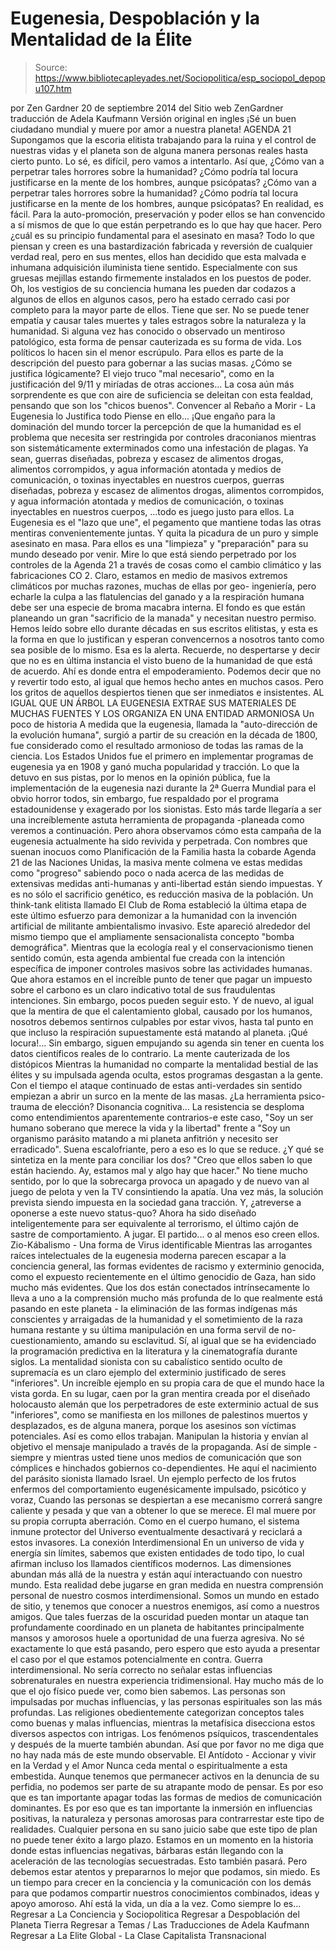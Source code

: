 # Eugenesia, Despoblación y la Mentalidad de la Élite

> Source: https://www.bibliotecapleyades.net/Sociopolitica/esp_sociopol_depopu107.htm

por Zen Gardner 20 de septiembre 2014
del Sitio web ZenGardner
traducción de Adela Kaufmann Versión original en ingles
¡Sé un buen ciudadano mundial
y muere por amor a nuestra planeta!
AGENDA 21
Supongamos que la escoria elitista trabajando para la ruina y el control de nuestras vidas y el planeta son de alguna manera personas reales hasta cierto punto.
Lo sé, es difícil, pero vamos a intentarlo.
Así que,
¿Cómo van a perpetrar tales horrores sobre la humanidad? ¿Cómo podría tal locura justificarse en la mente de los hombres, aunque psicópatas?
¿Cómo van a perpetrar tales horrores sobre la humanidad?
¿Cómo podría tal locura justificarse en la mente de los hombres, aunque psicópatas?
En realidad, es fácil.
Para la auto-promoción, preservación y poder ellos se han convencido a sí mismos de que lo que están perpetrando es lo que hay que hacer. Pero ¿cuál es su principio fundamental para el asesinato en masa? Todo lo que piensan y creen es una bastardización fabricada y reversión de cualquier verdad real, pero en sus mentes, ellos han decidido que esta malvada e inhumana adquisición iluminista tiene sentido. Especialmente con sus gruesas mejillas estando firmemente instalados en los puestos de poder.
Oh, los vestigios de su conciencia humana les pueden dar codazos a algunos de ellos en algunos casos, pero ha estado cerrado casi por completo para la mayor parte de ellos. Tiene que ser. No se puede tener empatía y causar tales muertes y tales estragos sobre la naturaleza y la humanidad. Si alguna vez has conocido o observado un mentiroso patológico, esta forma de pensar cauterizada es su forma de vida. Los políticos lo hacen sin el menor escrúpulo. Para ellos es parte de la descripción del puesto para gobernar a las sucias masas.
¿Cómo se justifica lógicamente? El viejo truco "mal necesario", como en la justificación del 9/11 y miríadas de otras acciones...
La cosa aún más sorprendente es que con aire de suficiencia se deleitan con esta fealdad, pensando que son los "chicos buenos".
Convencer al Rebaño a Morir - La Eugenesia lo Justifica todo Piense en ello...
¡Que engaño para la dominación del mundo torcer la percepción de que la humanidad es el problema que necesita ser restringida por controles draconianos mientras son sistemáticamente exterminados como una infestación de plagas.
Ya sean,
guerras diseñadas, pobreza y escasez de alimentos drogas, alimentos corrompidos, y agua información atontada y medios de comunicación, o toxinas inyectables en nuestros cuerpos,
guerras diseñadas, pobreza y escasez de alimentos
drogas, alimentos corrompidos, y agua
información atontada y medios de comunicación, o toxinas inyectables en nuestros cuerpos,
...todo es juego justo para ellos.
La Eugenesia es el "lazo que une", el pegamento que mantiene todas las otras mentiras convenientemente juntas. Y quita la picadura de un puro y simple asesinato en masa. Para ellos es una "limpieza" y "preparación" para su mundo deseado por venir.
Mire lo que está siendo perpetrado por los controles de la Agenda 21 a través de cosas como el cambio climático y las fabricaciones CO 2.
Claro, estamos en medio de masivos extremos climáticos por muchas razones, muchas de ellas por geo- ingeniería, pero echarle la culpa a las flatulencias del ganado y a la respiración humana debe ser una especie de broma macabra interna.
El fondo es que están planeando un gran "sacrificio de la manada" y necesitan nuestro permiso. Hemos leído sobre ello durante décadas en sus escritos elitistas, y esta es la forma en que lo justifican y esperan convencernos a nosotros tanto como sea posible de lo mismo. Esa es la alerta.
Recuerde, no despertarse y decir que no es en última instancia el visto bueno de la humanidad de que está de acuerdo. Ahí es donde entra el empoderamiento. Podemos decir que no y revertir todo esto, al igual que hemos hecho antes en muchos casos.
Pero los gritos de aquellos despiertos tienen que ser inmediatos e insistentes.
AL IGUAL QUE UN ÁRBOL
LA EUGENESIA EXTRAE SUS MATERIALES DE MUCHAS FUENTES
Y LOS ORGANIZA EN UNA ENTIDAD ARMONIOSA
Un poco de historia A medida que la eugenesia, llamada la "auto-dirección de la evolución humana", surgió a partir de su creación en la década de 1800, fue considerado como el resultado armonioso de todas las ramas de la ciencia.
Los Estados Unidos fue el primero en implementar programas de eugenesia ya en 1908 y ganó mucha popularidad y tracción.
Lo que la detuvo en sus pistas, por lo menos en la opinión pública, fue la implementación de la eugenesia nazi durante la 2ª Guerra Mundial para el obvio horror todos, sin embargo, fue respaldado por el programa estadounidense y exagerado por los sionistas.
Esto más tarde llegaría a ser una increíblemente astuta herramienta de propaganda -planeada como veremos a continuación.
Pero ahora observamos cómo esta campaña de la eugenesia actualmente ha sido revivida y perpetrada. Con nombres que suenan inocuos como Planificación de la Familia hasta la cobarde Agenda 21 de las Naciones Unidas, la masiva mente colmena ve estas medidas como "progreso" sabiendo poco o nada acerca de las medidas de extensivas medidas anti-humanas y anti-libertad están siendo impuestas.
Y es no sólo el sacrificio genético, es reducción masiva de la población.
Un think-tank elitista llamado El Club de Roma estableció la última etapa de este último esfuerzo para demonizar a la humanidad con la invención artificial de militante ambientalismo invasivo. Este apareció alrededor del mismo tiempo que el ampliamente sensacionalista concepto "bomba demográfica".
Mientras que la ecología real y el conservacionismo tienen sentido común, esta agenda ambiental fue creada con la intención específica de imponer controles masivos sobre las actividades humanas. Que ahora estamos en el increíble punto de tener que pagar un impuesto sobre el carbono es un claro indicativo total de sus fraudulentas intenciones.
Sin embargo, pocos pueden seguir esto.
Y de nuevo, al igual que la mentira de que el calentamiento global, causado por los humanos, nosotros debemos sentirnos culpables por estar vivos, hasta tal punto en que incluso la respiración supuestamente está matando al planeta. ¡Qué locura!... Sin embargo, siguen empujando su agenda sin tener en cuenta los datos científicos reales de lo contrario.
La mente cauterizada de los distópicos Mientras la humanidad no comparte la mentalidad bestial de las élites y su impulsada agenda oculta, estos programas desgastan a la gente. Con el tiempo el ataque continuado de estas anti-verdades sin sentido empiezan a abrir un surco en la mente de las masas.
¿La herramienta psico-trauma de elección? Disonancia cognitiva...
La resistencia se desploma como entendimientos aparentemente contrarios-e este caso,
"Soy un ser humano soberano que merece la vida y la libertad" frente a "Soy un organismo parásito matando a mi planeta anfitrión y necesito ser erradicado".
Suena escalofriante, pero a eso es lo que se reduce.
¿Y qué se sintetiza en la mente para conciliar los dos?
"Creo que ellos saben lo que están haciendo. Ay, estamos mal y algo hay que hacer."
No tiene mucho sentido, por lo que la sobrecarga provoca un apagado y de nuevo van al juego de pelota y ven la TV consintiendo la apatía.
Una vez más, la solución prevista siendo impuesta en la sociedad gana tracción. Y, ¿atreverse a oponerse a este nuevo status-quo? Ahora ha sido diseñado inteligentemente para ser equivalente al terrorismo, el último cajón de sastre de comportamiento.
A jugar. El partido... o al menos eso creen ellos.
Zio-Kábalismo - Una forma de Virus identificable Mientras las arrogantes raíces intelectuales de la eugenesia moderna parecen escapar a la conciencia general, las formas evidentes de racismo y exterminio genocida, como el expuesto recientemente en el último genocidio de Gaza, han sido mucho más evidentes.
Que los dos están conectados intrínsecamente lo lleva a uno a la comprensión mucho más profunda de lo que realmente está pasando en este planeta - la eliminación de las formas indígenas más conscientes y arraigadas de la humanidad y el sometimiento de la raza humana restante y su última manipulación en una forma servil de no-cuestionamiento, amando su esclavitud. Sí, al igual que se ha evidenciado la programación predictiva en la literatura y la cinematografía durante siglos.
La mentalidad sionista con su cabalístico sentido oculto de supremacía es un claro ejemplo del exterminio justificado de seres "inferiores". Un increíble ejemplo en su propia cara de que el mundo hace la vista gorda.
En su lugar, caen por la gran mentira creada por el diseñado holocausto alemán que los perpetradores de este exterminio actual de sus "inferiores", como se manifiesta en los millones de palestinos muertos y desplazados, es de alguna manera, porque los asesinos son víctimas potenciales.
Así es como ellos trabajan. Manipulan la historia y envían al objetivo el mensaje manipulado a través de la propaganda.
Así de simple - siempre y mientras usted tiene unos medios de comunicación que son cómplices e hinchados gobiernos co-dependientes. He aquí el nacimiento del parásito sionista llamado Israel. Un ejemplo perfecto de los frutos enfermos del comportamiento eugenésicamente impulsado, psicótico y voraz,
Cuando las personas se despiertan a ese mecanismo correrá sangre caliente y pesada y que van a obtener lo que se merece. El mal muere por su propia corrupta aberración.
Como en el cuerpo humano, el sistema inmune protector del Universo eventualmente desactivará y reciclará a estos invasores.
La conexión Interdimensional En un universo de vida y energía sin límites, sabemos que existen entidades de todo tipo, lo cual afirman incluso los llamados científicos modernos.
Las dimensiones abundan más allá de la nuestra y están aquí interactuando con nuestro mundo.
Esta realidad debe jugarse en gran medida en nuestra comprensión personal de nuestro cosmos interdimensional. Somos un mundo en estado de sitio, y tenemos que conocer a nuestros enemigos, así como a nuestros amigos.
Que tales fuerzas de la oscuridad pueden montar un ataque tan profundamente coordinado en un planeta de habitantes principalmente mansos y amorosos huele a oportunidad de una fuerza agresiva.
No sé exactamente lo que está pasando, pero espero que esto ayuda a presentar el caso por el que estamos potencialmente en contra. Guerra interdimensional.
No sería correcto no señalar estas influencias sobrenaturales en nuestra experiencia tridimensional.
Hay mucho más de lo que el ojo físico puede ver, como bien sabemos. Las personas son impulsadas por muchas influencias, y las personas espirituales son las más profundas. Las religiones obedientemente categorizan conceptos tales como buenas y malas influencias, mientras la metafísica disecciona estos diversos aspectos con intrigas.
Los fenómenos psíquicos, trascendentales y después de la muerte también abundan.
Así que por favor no me diga que no hay nada más de este mundo observable.
El Antídoto - Accionar y vivir en la Verdad y el Amor Nunca ceda mental o espiritualmente a esta embestida.
Aunque tenemos que permanecer activos en la denuncia de su perfidia, no podemos ser parte de su atrapante modo de pensar.
Es por eso que es tan importante apagar todas las formas de medios de comunicación dominantes. Es por eso que es tan importante la inmersión en influencias positivas, la naturaleza y personas amorosas para contrarrestar este tipo de realidades. Cualquier persona en su sano juicio sabe que este tipo de plan no puede tener éxito a largo plazo. Estamos en un momento en la historia donde estas influencias negativas, bárbaras están llegando con la aceleración de las tecnologías secuestradas.
Esto también pasará. Pero debemos estar atentos y prepararnos lo mejor que podamos, sin miedo. Es un tiempo para crecer en la conciencia y la comunicación con los demás para que podamos compartir nuestros conocimientos combinados, ideas y apoyo amoroso.
Ahí está la vida, un día a la vez.
Como siempre lo es...
Regresar a La Conciencia y Sociopolitica
Regresar a Despoblación del Planeta Tierra
Regresar a Temas / Las Traducciones de Adela Kaufmann
Regresar a La Elite Global - La Clase Capitalista Transnacional

